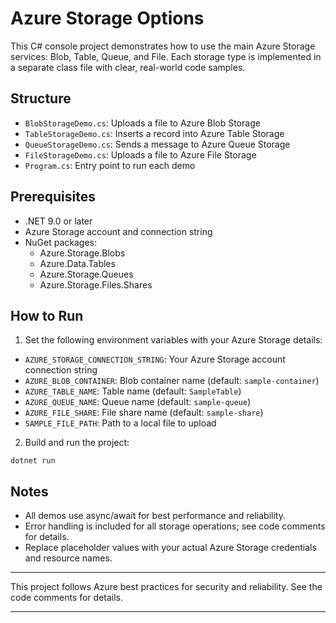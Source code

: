 # Azure Storage Options

This C# console project demonstrates how to use the main Azure Storage services: Blob, Table, Queue, and File. Each storage type is implemented in a separate class file with clear, real-world code samples.

## Structure

- `BlobStorageDemo.cs`: Uploads a file to Azure Blob Storage
- `TableStorageDemo.cs`: Inserts a record into Azure Table Storage
- `QueueStorageDemo.cs`: Sends a message to Azure Queue Storage
- `FileStorageDemo.cs`: Uploads a file to Azure File Storage
- `Program.cs`: Entry point to run each demo

## Prerequisites

- .NET 9.0 or later
- Azure Storage account and connection string
- NuGet packages:
  - Azure.Storage.Blobs
  - Azure.Data.Tables
  - Azure.Storage.Queues
  - Azure.Storage.Files.Shares


## How to Run

1. Set the following environment variables with your Azure Storage details:
  - `AZURE_STORAGE_CONNECTION_STRING`: Your Azure Storage account connection string
  - `AZURE_BLOB_CONTAINER`: Blob container name (default: `sample-container`)
  - `AZURE_TABLE_NAME`: Table name (default: `SampleTable`)
  - `AZURE_QUEUE_NAME`: Queue name (default: `sample-queue`)
  - `AZURE_FILE_SHARE`: File share name (default: `sample-share`)
  - `SAMPLE_FILE_PATH`: Path to a local file to upload

2. Build and run the project:

  ```pwsh
  dotnet run
  ```

## Notes

- All demos use async/await for best performance and reliability.
- Error handling is included for all storage operations; see code comments for details.
- Replace placeholder values with your actual Azure Storage credentials and resource names.

---

This project follows Azure best practices for security and reliability. See the code comments for details.

---
